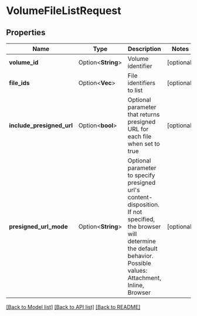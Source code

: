 # VolumeFileListRequest

## Properties

Name | Type | Description | Notes
------------ | ------------- | ------------- | -------------
**volume_id** | Option<**String**> | Volume identifier | [optional]
**file_ids** | Option<**Vec<String>**> | File identifiers to list | [optional]
**include_presigned_url** | Option<**bool**> | Optional parameter that returns presigned URL for each file when set to true | [optional]
**presigned_url_mode** | Option<**String**> | Optional parameter to specify presigned url's content-disposition. If not specified, the browser will determine the default behavior.  Possible values: Attachment, Inline, Browser | [optional]

[[Back to Model list]](../README.md#documentation-for-models) [[Back to API list]](../README.md#documentation-for-api-endpoints) [[Back to README]](../README.md)


